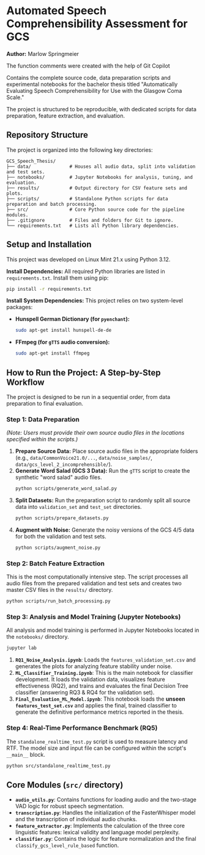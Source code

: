# Automated Speech Comprehensibility Assessment for GCS

**Author:** Marlow Springmeier

The function comments were created with the help of Git Copilot

Contains the complete source code, data preparation scripts and experimental notebooks for the bachelor thesis titled "Automatically Evaluating Speech Comprehensibility for Use with the Glasgow Coma Scale."

The project is structured to be reproducible, with dedicated scripts for data preparation, feature extraction, and evaluation.

## Repository Structure

The project is organized into the following key directories:

```
GCS_Speech_Thesis/
├── data/              # Houses all audio data, split into validation and test sets.
├── notebooks/         # Jupyter Notebooks for analysis, tuning, and evaluation.
├── results/           # Output directory for CSV feature sets and plots.
├── scripts/           # Standalone Python scripts for data preparation and batch processing.
├── src/               # Core Python source code for the pipeline modules.
├── .gitignore         # Files and folders for Git to ignore.
└── requirements.txt   # Lists all Python library dependencies.
```

## Setup and Installation

This project was developed on Linux Mint 21.x using Python 3.12. 


**Install Dependencies:**
All required Python libraries are listed in `requirements.txt`. Install them using pip:
```bash
pip install -r requirements.txt
```

**Install System Dependencies:**
This project relies on two system-level packages:
*   **Hunspell German Dictionary (for `pyenchant`):**
    ```bash
    sudo apt-get install hunspell-de-de
    ```
*   **FFmpeg (for `gTTS` audio conversion):**
    ```bash
    sudo apt-get install ffmpeg
    ```

## How to Run the Project: A Step-by-Step Workflow

The project is designed to be run in a sequential order, from data preparation to final evaluation.

### Step 1: Data Preparation

*(Note: Users must provide their own source audio files in the locations specified within the scripts.)*

1.  **Prepare Source Data:** Place source audio files in the appropriate folders (e.g., `data/CommonVoice21.0/...`, `data/noise_samples/`, `data/gcs_level_2_incomprehensible/`).
2.  **Generate Word Salad (GCS 3 Data):** Run the `gTTS` script to create the synthetic "word salad" audio files.
    ```bash
    python scripts/generate_word_salad.py
    ```
3.  **Split Datasets:** Run the preparation script to randomly split all source data into `validation_set` and `test_set` directories.
    ```bash
    python scripts/prepare_datasets.py
    ```
4.  **Augment with Noise:** Generate the noisy versions of the GCS 4/5 data for both the validation and test sets.
    ```bash
    python scripts/augment_noise.py
    ```

### Step 2: Batch Feature Extraction

This is the most computationally intensive step. The script processes all audio files from the prepared validation and test sets and creates two master CSV files in the `results/` directory.

```bash
python scripts/run_batch_processing.py
```

### Step 3: Analysis and Model Training (Jupyter Notebooks)

All analysis and model training is performed in Jupyter Notebooks located in the `notebooks/` directory. 

```bash
jupyter lab
```

1.  **`RQ1_Noise_Analysis.ipynb`**: Loads the `features_validation_set.csv` and generates the plots for analyzing feature stability under noise.
2.  **`ML_Classifier_Training.ipynb`**: This is the main notebook for classifier development. It loads the validation data, visualizes feature effectiveness (RQ2), and trains and evaluates the final Decision Tree classifier (answering RQ3 & RQ4 for the validation set).
3.  **`Final_Evaluation_ML_Model.ipynb`**: This notebook loads the **unseen `features_test_set.csv`** and applies the final, trained classifier to generate the definitive performance metrics reported in the thesis.

### Step 4: Real-Time Performance Benchmark (RQ5)

The `standalone_realtime_test.py` script is used to measure latency and RTF. The model size and input file can be configured within the script's `__main__` block.

```bash
python src/standalone_realtime_test.py
```

## Core Modules (`src/` directory)

*   **`audio_utils.py`**: Contains functions for loading audio and the two-stage VAD logic for robust speech segmentation.
*   **`transcription.py`**: Handles the initialization of the FasterWhisper model and the transcription of individual audio chunks.
*   **`feature_extractor.py`**: Implements the calculation of the three core linguistic features: lexical validity and language model perplexity.
*   **`classifier.py`**: Contains the logic for feature normalization and the final `classify_gcs_level_rule_based` function.

